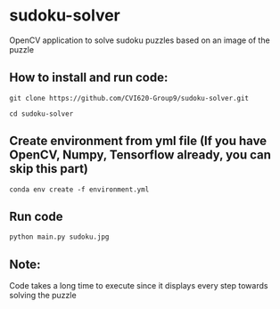 # sudoku-solver
OpenCV application to solve sudoku puzzles based on an image of the puzzle

## How to install and run code:
```git clone https://github.com/CVI620-Group9/sudoku-solver.git```

```cd sudoku-solver```

## Create environment from yml file (If you have OpenCV, Numpy, Tensorflow already, you can skip this part)
```conda env create -f environment.yml```

## Run code
```python main.py sudoku.jpg```

## Note:
Code takes a long time to execute since it displays every step towards solving the puzzle
